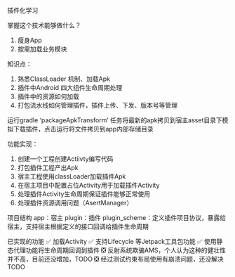 插件化学习

掌握这个技术能够做什么？
1. 瘦身App
2. 按需加载业务模块

知识点：
1. 熟悉ClassLoader 机制、加载Apk
2. 插件中Android 四大组件生命周期处理
3. 插件中的资源如何加载
4. 打包流水线如何管理插件，插件上传、下发、版本号等管理

运行gradle ‘packageApkTransform’ 任务将最新的apk拷贝到宿主asset目录下模拟下载插件，点击运行将文件拷贝到app内部存储目录

功能实现：
1. 创建一个工程创建Actiivty编写代码
2. 打包插件工程产出Apk
3. 宿主工程使用classLoader加载插件Apk
4. 在宿主项目中配置占位Activity用于加载插件Activity
5. 处理插件Activity生命周期保证插件能够正常使用
6. 处理插件资源调用问题（AsertManager）

项目结构
app：宿主
plugin：插件
plugin_scheme：定义插件项目协议，暴露给宿主，支持宿主根据定义的接口回调给插件生命周期

已实现的功能
✅ 加载Activity
✅ 支持Lifecycle 等Jetpack工具包功能
✅ 使用静态代理功能将生命周期回调到插件
❎ 反射系统欺骗AMS，个人认为这种的健壮性并不高，目前还没增加，TODO
❎ 经过测试约束布局使用有崩溃问题，还没解决 TODO
 

